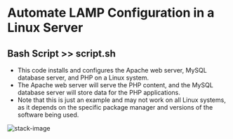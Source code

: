 # Automate LAMP Configuration in a Linux Server
## Bash Script >> script.sh
* This code installs and configures the Apache web server, MySQL database server, and PHP on a Linux system. 
* The Apache web server will serve the PHP content, and the MySQL database server will store data for the PHP applications. 
* Note that this is just an example and may not work on all Linux systems, as it depends on the specific package manager and versions of the software being used.

![stack-image](https://phoenixnap.com/kb/wp-content/uploads/2022/01/visual-representation-of-the-lamp-stack-pnap.png)
